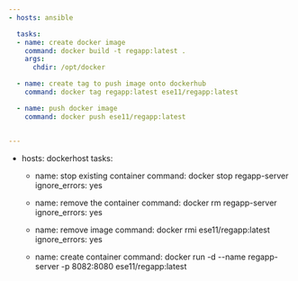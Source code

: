 ```yaml
---
- hosts: ansible

  tasks:
  - name: create docker image
    command: docker build -t regapp:latest .
    args:
      chdir: /opt/docker

  - name: create tag to push image onto dockerhub
    command: docker tag regapp:latest ese11/regapp:latest

  - name: push docker image
    command: docker push ese11/regapp:latest


---
```


- hosts: dockerhost
  tasks:

  - name: stop existing container
    command: docker stop regapp-server
    ignore_errors: yes

  - name: remove the container
    command: docker rm regapp-server
    ignore_errors: yes

  - name: remove image
    command: docker rmi ese11/regapp:latest
    ignore_errors: yes

  - name: create container
    command: docker run -d --name regapp-server -p 8082:8080 ese11/regapp:latest